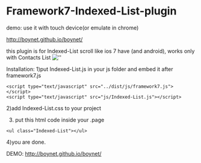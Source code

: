 Framework7-Indexed-List-plugin
=============================
demo: use it with touch device(or emulate in chrome)

http://boynet.github.io/boynet/


this plugin is for Indexed-List scroll like ios 7 have (and android), works only with Contacts List
![''](http://i58.tinypic.com/2608tmo.jpg)


Installation:
1)put Indexed-List.js in your js folder and embed it after framework7.js
````
<script type="text/javascript" src="../dist/js/framework7.js"></script>
<script type="text/javascript" src="js/Indexed-List.js"></script>
````


2)add Indexed-List.css to your project


3) put this html code inside your .page
````
<ul class="Indexed-List"></ul>
````

4)you are done.

DEMO:
http://boynet.github.io/boynet/
